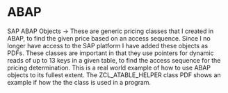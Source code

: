 # ABAP
SAP ABAP Objects ->
These are generic pricing classes that I created in ABAP, to find the given price based on an access sequence.  Since I no longer have access to the SAP platform I have added these objects as PDFs.  These classes are important in that they use pointers for dynamic reads of up to 13 keys in a given table, to find the access sequence for the pricing determination. This is a real world example of how to use ABAP objects to its fullest extent.  The ZCL_ATABLE_HELPER class PDF shows an example if how the the class is used in a program.  
